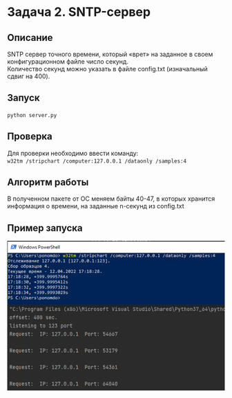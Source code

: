 # Задача 2. SNTP-сервер

## Oписание  
SNTP сервер точного времени, который «врет» на заданное в своем
конфигурационном файле число секунд.   
Количество секунд можно указать в файле config.txt (изначальный сдвиг на 400).

## Запуск  
`python server.py`

## Проверка  
Для проверки необходимо ввести команду:  
`w32tm /stripchart /computer:127.0.0.1 /dataonly /samples:4`

## Алгоритм работы  
В полученном пакете от ОС меняем байты 40-47, в которых хранится информация о времени, на заданные n-секунд из config.txt
 
## Пример запуска  
![Image alt](https://github.com/life-on-loan/sntp/raw/master/sntp_example.png)